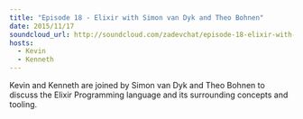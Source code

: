 ```yaml
---
title: "Episode 18 - Elixir with Simon van Dyk and Theo Bohnen"
date: 2015/11/17
soundcloud_url: http://soundcloud.com/zadevchat/episode-18-elixir-with-simon-van-dyk-and-theo-bohnen
hosts:
  - Kevin
  - Kenneth
---
```


Kevin and Kenneth are joined by Simon van Dyk and Theo Bohnen to discuss the Elixir Programming language and its surrounding concepts and tooling.
